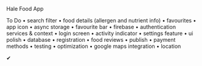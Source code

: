 Hale Food App

To Do
• search filter
• food details (allergen and nutrient info) 
• favourites 
• app icon
• async storage
• favourite bar
• firebase
• authentication services & context
• login screen
• activity indicator
• settings feature
• ui polish
• database
• registration
• food reviews
• publish
• payment methods
• testing
• optimization
• google maps integration
• location

✔ 
